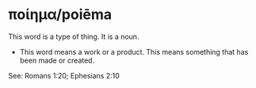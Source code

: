 # ποίημα/poiēma
This word is a type of thing. It is a noun.
* This word means a work or a product. This means something that has been made or created.

See: Romans 1:20; Ephesians 2:10
